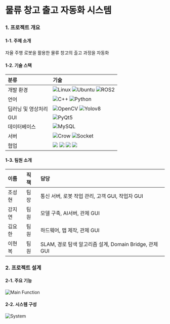 # 물류 창고 출고 자동화 시스템

### 1. 프로젝트 개요

#### 1-1. 주제 소개
자율 주행 로봇을 활용한 물류 창고의 출고 과정을 자동화

#### 1-2. 기술 스택
|분류|기술|
|:---|:---|
|개발 환경|<img alt="Linux" src="https://img.shields.io/badge/Linux-FCC624?style=for-the-badge&logo=Linux&logoColor=white"/> <img alt="Ubuntu" src="https://img.shields.io/badge/Ubuntu-E95420?style=for-the-badge&logo=Ubuntu&logoColor=white"/> <img alt="ROS2" src="https://img.shields.io/badge/ROS2-22314E?style=for-the-badge&logo=ROS&logoColor=white"/>|
|언어|<img alt="C++" src="https://img.shields.io/badge/C++-D26383?style=for-the-badge&logo=cplusplus&logoColor=white"/> <img alt="Python" src="https://img.shields.io/badge/python-3670A0?style=for-the-badge&logo=python&logoColor=ffdd54" />|
|딥러닝 및 영상처리|<img alt="OpenCV" src="https://img.shields.io/badge/opencv-5C3EE8?style=for-the-badge&logo=opencv&logoColor=white"> <img alt="Yolov8" src="https://img.shields.io/badge/Yolov8-8A2BE2?style=for-the-badge">|
|GUI|<img alt="PyQt5" src="https://img.shields.io/badge/PyQt-41CD52?style=for-the-badge&logo=Qt&logoColor=white"/>|
|데이터베이스|<img alt="MySQL" src="https://img.shields.io/badge/MySQL-4479A1?style=for-the-badge&logo=MySQL&logoColor=white"/>|
|서버|<img alt="Crow" src="https://img.shields.io/badge/Crow-24404F?style=for-the-badge&logo=Crow&logoColor=white"/> <img alt="Socket" src="https://img.shields.io/badge/socket-blue?style=for-the-badge&logo=socket&logoColor=white"/>|
|협업|<img src="https://img.shields.io/badge/Jira-0052CC?style=for-the-badge&logo=Jira&logoColor=white"/> <img src="https://img.shields.io/badge/confluence-%23172BF4.svg?style=for-the-badge&logo=confluence&logoColor=white"/> <img src="https://img.shields.io/badge/Slack-4A154B?style=for-the-badge&logo=Slack&logoColor=white"/> <img src="https://img.shields.io/badge/github-181717?style=for-the-badge&logo=github&logoColor=white"/>|

#### 1-3. 팀원 소개
|이름|직책|담당|
|:---|:---|:---|
|조성현|팀장|통신 서버, 로봇 작업 관리, 고객 GUI, 작업자 GUI|
|강지연|팀원|모델 구축, AI서버, 관제 GUI|
|김요한|팀원|하드웨어, 맵 제작, 관제 GUI|
|이현복|팀원|SLAM, 경로 탐색 알고리즘 설계, Domain Bridge, 관제 GUI|

### 2. 프로젝트 설계

#### 2-1. 주요 기능
![Main Function](https://github.com/user-attachments/assets/e43d0160-6ed8-4fd2-b38a-1516a993b127)

#### 2-2. 시스템 구성
![System](https://github.com/user-attachments/assets/d2752056-4b50-499a-9d1c-7f521107dd8c)


